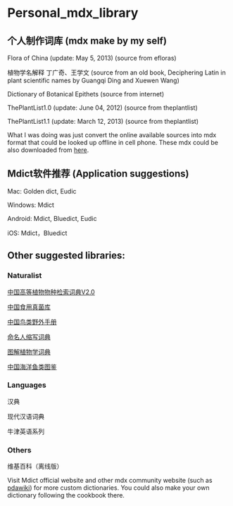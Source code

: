 # Personal_mdx_library

## 个人制作词库 (mdx make by my self)

Flora of China (update: May 5, 2013) (source from efloras)

植物学名解释 丁广奇、王学文 (source from an old book, Deciphering Latin in plant scientific names by Guangqi Ding and Xuewen Wang)

Dictionary of Botanical Epithets (source from internet)

ThePlantList1.0 (update: June 04, 2012) (source from theplantlist)

ThePlantList1.1 (update: March 12, 2013) (source from theplantlist)

What I was doing was just convert the online available sources into mdx format that could be looked up offline in cell phone. These mdx could be also downloaded from <a href="https://pan.baidu.com/s/1mgivDZ6#list/path=%2F">here</a>.

## Mdict软件推荐 (Application suggestions)

Mac: Golden dict, Eudic

Windows: Mdict

Android: Mdict, Bluedict, Eudic

iOS: Mdict，Bluedict

## Other suggested libraries:

### Naturalist

<a href="https://pan.baidu.com/s/1bAnlFK#list/path=%2F">中国高等植物物种检索词典V2.0</a>

<a href="https://pan.baidu.com/s/1bpcL99d">中国食用真菌库</a>

<a href="https://pan.baidu.com/s/1dFn6UOT">中国鸟类野外手册</a>

<a href="https://pan.baidu.com/s/1qYnQz5E">命名人缩写词典</a>

<a href="https://pan.baidu.com/s/1dFbvAwT">图解植物学词典</a>

<a href="https://pan.baidu.com/s/1gfLYLgR">中国海洋鱼类图鉴</a>

### Languages

汉典

现代汉语词典

牛津英语系列

### Others

维基百科（离线版）

Visit Mdict official website and other mdx community website (such as <a href="http://www.pdawiki.com/forum/forum-4-1.html">pdawiki</a>) for more custom dictionaries. You could also make your own dictionary following the cookbook there.
